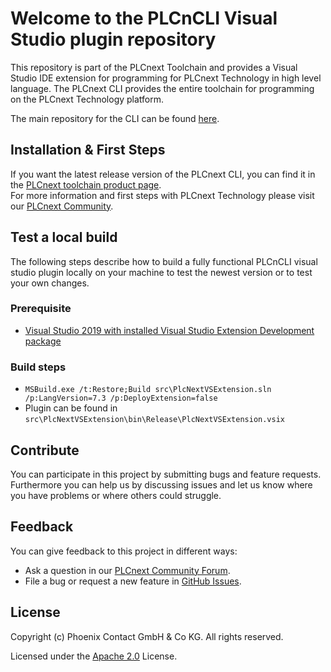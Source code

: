 # Welcome to the PLCnCLI Visual Studio plugin repository

This repository is part of the PLCnext Toolchain and provides a Visual Studio IDE extension for programming for PLCnext Technology in high level language. The PLCnext CLI provides the entire toolchain for programming on the PLCnext Technology platform.

The main repository for the CLI can be found [here](https://github.com/PLCnext/PLCnext_CLI).

## Installation & First Steps

If you want the latest release version of the PLCnext CLI, you can find it in the [PLCnext toolchain product page](https://www.phoenixcontact.com/qr/1639782).<br/>
For more information and first steps with PLCnext Technology please visit our [PLCnext Community](https://www.plcnext-community.net/infocenter/programming/plcnext-programming_introduction).

## Test a local build

The following steps describe how to build a fully functional PLCnCLI visual studio plugin locally on your machine to test the newest version or to test your own changes.

### Prerequisite

- [Visual Studio 2019 with installed Visual Studio Extension Development package](https://visualstudio.microsoft.com/de/vs/community/ "Visual Studio 2019 with installed Visual Studio Extension Development package")

### Build steps

- `MSBuild.exe /t:Restore;Build src\PlcNextVSExtension.sln /p:LangVersion=7.3 /p:DeployExtension=false`
- Plugin can be found in `src\PlcNextVSExtension\bin\Release\PlcNextVSExtension.vsix`

## Contribute

You can participate in this project by submitting bugs and feature requests.<br/>
Furthermore you can help us by discussing issues and let us know where you have problems or where others could struggle.

## Feedback

You can give feedback to this project in different ways:

- Ask a question in our [PLCnext Community Forum](https://www.plcnext-community.net/forum).
- File a bug or request a new feature in [GitHub Issues](https://github.com/PLCnext/PLCnext_CLI_VS/issues).

## License

Copyright (c) Phoenix Contact GmbH & Co KG. All rights reserved.<br/>

Licensed under the [Apache 2.0](LICENSE) License.